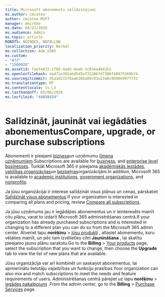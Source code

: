 ```yaml
---
title: Microsoft abonementu salīdzinājums
ms.author: cmcatee
author: cmcatee-MSFT
manager: mnirkhe
ms.date: 04/21/2020
ms.audience: Admin
ms.topic: article
ROBOTS: NOINDEX, NOFOLLOW
localization_priority: Normal
ms.collection: Adm_O365
ms.custom:
- "472"
- "1500026"
ms.assetid: faefe872-1fb6-4a0d-8ea6-3c034a484351
ms.openlocfilehash: da471e392abd5d5a732206fd7306f48975268b74
ms.sourcegitcommit: d1aad215f8aa636ba89c93a13a0c9d90e997f752
ms.translationtype: MT
ms.contentlocale: lv-LV
ms.lasthandoff: 05/06/2020
ms.locfileid: "44058434"
---
```

# <a name="compare-upgrade-or-purchase-subscriptions"></a><span data-ttu-id="44453-102">Salīdzināt, jaunināt vai iegādāties abonementus</span><span class="sxs-lookup"><span data-stu-id="44453-102">Compare, upgrade, or purchase subscriptions</span></span>
  
<span data-ttu-id="44453-103">Abonementi ir pieejami [biznesa](https://products.office.com/compare-all-microsoft-office-products?tab=2)un uzņēmumu [līmeņa uzņēmumiem](https://products.office.com/business/compare-more-office-365-for-business-plans).</span><span class="sxs-lookup"><span data-stu-id="44453-103">Subscriptions are available for [business](https://products.office.com/compare-all-microsoft-office-products?tab=2), and [enterprise level businesses](https://products.office.com/business/compare-more-office-365-for-business-plans).</span></span> <span data-ttu-id="44453-104">Turklāt Microsoft 365 ir pieejama [akadēmiskās iestādes](https://products.office.com/academic/compare-office-365-education-plans), [valdības organizācijas](https://products.office.com/government/compare-office-365-government-plans)un [bezpeļņas](https://products.office.com/nonprofit/office-365-nonprofit-plans-and-pricing?tab=1)organizācijām.</span><span class="sxs-lookup"><span data-stu-id="44453-104">In addition, Microsoft 365 is available to [academic institutions](https://products.office.com/academic/compare-office-365-education-plans), [government organizations](https://products.office.com/government/compare-office-365-government-plans), and [nonprofits](https://products.office.com/nonprofit/office-365-nonprofit-plans-and-pricing?tab=1).</span></span>
  
<span data-ttu-id="44453-105">Ja jūsu organizācijai ir interese salīdzināt visus plānus un cenas, pārskatiet [Salīdzināt visus abonementus](https://products.office.com/business/compare-more-office-365-for-business-plans).</span><span class="sxs-lookup"><span data-stu-id="44453-105">If your organization is interested in comparing all plans and pricing, review [Compare all subscriptions](https://products.office.com/business/compare-more-office-365-for-business-plans).</span></span>
  
<span data-ttu-id="44453-106">Ja jūsu uzņēmums jau ir iegādājies abonementus un ir ieinteresēts mainīt citu plānu, varat to izdarīt Microsoft 365 administrēšanas centrā.</span><span class="sxs-lookup"><span data-stu-id="44453-106">If your organization has already purchased subscriptions and is interested in changing to a different plan you can do so from the Microsoft 365 admin center.</span></span> <span data-ttu-id="44453-107">Atveriet lapu **norēķinu** \> [jūsu produkti](https://go.microsoft.com/fwlink/p/?linkid=842054) , atlasiet abonementu, kuru vēlaties mainīt, un pēc tam izvēlieties cilni **Jaunināšana** , lai skatītu pieejamo jauno plānu sarakstu.</span><span class="sxs-lookup"><span data-stu-id="44453-107">Go to the **Billing** \> [Your products](https://go.microsoft.com/fwlink/p/?linkid=842054) page, select the subscription that you want to change, then choose the **Upgrade** tab to view the list of new plans that are available.</span></span>
  
<span data-ttu-id="44453-108">Jūsu organizācija var arī kombinēt un saskaņot abonementus, lai apmierinātu lietotāju vajadzības un funkciju prasības.</span><span class="sxs-lookup"><span data-stu-id="44453-108">Your organization can also mix and match subscriptions to meet the needs and feature requirements of users.</span></span> <span data-ttu-id="44453-109">Administrēšanas centrā pārejiet uz lapu **norēķinu** \> [iegādes pakalpojumi](https://go.microsoft.com/fwlink/p/?linkid=868433) .</span><span class="sxs-lookup"><span data-stu-id="44453-109">From the admin center, go to the **Billing** \> [Purchase Services](https://go.microsoft.com/fwlink/p/?linkid=868433) page.</span></span>